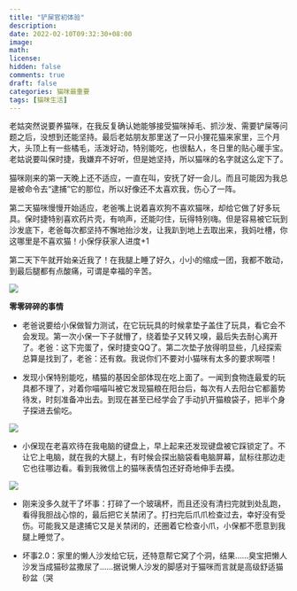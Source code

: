 ```yaml
---
title: "铲屎官初体验"
description: 
date: 2022-02-10T09:32:30+08:00
image: 
math: 
license: 
hidden: false
comments: true
draft: false
categories: 猫咪最重要
tags: [猫咪生活]
---
```

老姑突然说要养猫咪，在我反复确认她能够接受猫咪掉毛、抓沙发、需要铲屎等问题之后，没想到还能坚持。最后老姑朋友那里送了一只小狸花猫来家里，三个月大，头顶上有一些橘毛，活泼好动，特别能吃，也很黏人，冬日里的贴心暖手宝。老姑说要叫保时捷，我嫌弃不好听，但是她坚持，所以猫咪的名字就这么定下了。

<!--more-->

猫咪刚来的第一天晚上还不适应，一直在叫，安抚了好一会儿。而且可能因为我总是被命令去“逮捕”它的那位，所以好像还不太喜欢我，伤心了一阵。

第二天猫咪慢慢开始适应，老爸嘴上说着喜欢狗不喜欢猫咪，却给它做了好多玩具。保时捷特别喜欢药片壳，有响声，还能叼住，玩得特别嗨。但是容易被它玩到沙发底下，老爸每次都坚持不懈地抬沙发，让我趴到地上去取出来，我妈吐槽，你这哪里是不喜欢猫！小保俘获家人进度+1

第二天下午就开始亲近我了！在我腿上睡了好久，小小的缩成一团，我都不敢动，到最后腿都有点酸痛，可谓是幸福的辛苦。

![](https://s2.loli.net/2022/02/10/l8QvsT2WHVXAGF3.jpg)


**零零碎碎的事情**

- 老爸说要给小保做智力测试，在它玩玩具的时候拿垫子盖住了玩具，看它会不会发现。第一次小保一下子就懵了，绕着垫子又转又嗅，最后失去耐心离开了。老爸：这下完蛋了，保时捷变QQ了。第二次垫子放得明显些，几经探索总算是找到了，老爸：还有救。我说你们不要对小猫咪有太多的要求啊喂！

- 发现小保特别能吃，橘猫的基因全部体现在吃上面了。一闻到食物连最爱的玩具都不理了，对着你喵喵叫被它发现猫粮在阳台后，每次有人去阳台它都蓄势待发，时刻准备冲出去。到现在甚至已经学会了手动扒开猫粮袋子，把半个身子探进去偷吃。

![](https://s2.loli.net/2022/02/10/Au2VjgIEli5XqvQ.jpg)

- 小保现在老喜欢待在我电脑的键盘上，早上起来还发现键盘被它踩锁定了。不让它上电脑，就在我的大腿上，有时候会探出脑袋看电脑屏幕，鼠标往那边走它也往哪边看。看到我微信上的猫咪表情包还好奇地伸手去摸。

![](https://s2.loli.net/2022/02/10/znwoFyDTLjU5hWu.jpg)

- 刚来没多久就干了坏事：打碎了一个玻璃杯，而且还没有清扫完就到处乱跑，看得我胆战心惊的，最后把它关禁闭了。打扫完后爪爪检查过去，幸好没有受伤。可能我又是逮捕它又是关禁闭的，还圈着它检查小爪，小保都不愿意到我腿上睡觉了。

- 坏事2.0：家里的懒人沙发给它玩，还特意帮它窝了个洞，结果......臭宝把懒人沙发当成猫砂盆撒尿了......据说懒人沙发的脚感对于猫咪而言就是高级舒适猫砂盆（哭
